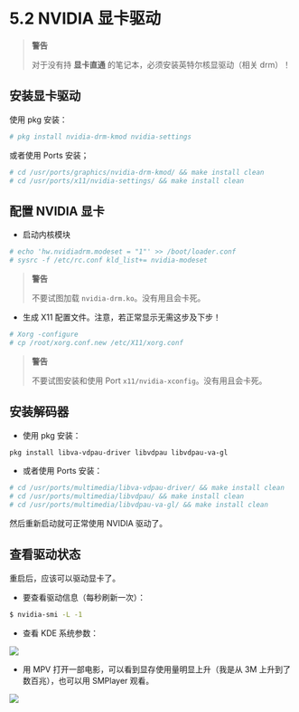 # 5.2 NVIDIA 显卡驱动

>**警告**
>
>对于没有持 **显卡直通** 的笔记本，必须安装英特尔核显驱动（相关 drm）！

## 安装显卡驱动


使用 pkg 安装：

```sh
# pkg install nvidia-drm-kmod nvidia-settings
```

或者使用 Ports 安装；

```sh
# cd /usr/ports/graphics/nvidia-drm-kmod/ && make install clean
# cd /usr/ports/x11/nvidia-settings/ && make install clean
```


## 配置 NVIDIA 显卡

- 启动内核模块

```sh
# echo 'hw.nvidiadrm.modeset = "1"' >> /boot/loader.conf
# sysrc -f /etc/rc.conf kld_list+= nvidia-modeset
```

>**警告**
>
>不要试图加载 `nvidia-drm.ko`。没有用且会卡死。

- 生成 X11 配置文件。注意，若正常显示无需这步及下步！

```sh
# Xorg -configure 
# cp /root/xorg.conf.new /etc/X11/xorg.conf
```

>**警告**
>
>不要试图安装和使用 Port `x11/nvidia-xconfig`。没有用且会卡死。



## 安装解码器

- 使用 pkg 安装：

```sh
pkg install libva-vdpau-driver libvdpau libvdpau-va-gl
```

- 或者使用 Ports 安装：

```sh
# cd /usr/ports/multimedia/libva-vdpau-driver/ && make install clean
# cd /usr/ports/multimedia/libvdpau/ && make install clean
# cd /usr/ports/multimedia/libvdpau-va-gl/ && make install clean
```

然后重新启动就可正常使用 NVIDIA 驱动了。

## 查看驱动状态

重启后，应该可以驱动显卡了。

- 要查看驱动信息（每秒刷新一次）：

```sh
$ nvidia-smi -L -1 
```

- 查看 KDE 系统参数：

![](../.gitbook/assets/nvi2.png)


- 用 MPV 打开一部电影，可以看到显存使用量明显上升（我是从 3M 上升到了数百兆），也可以用 SMPlayer 观看。

![](../.gitbook/assets/nvi1.jpg)



